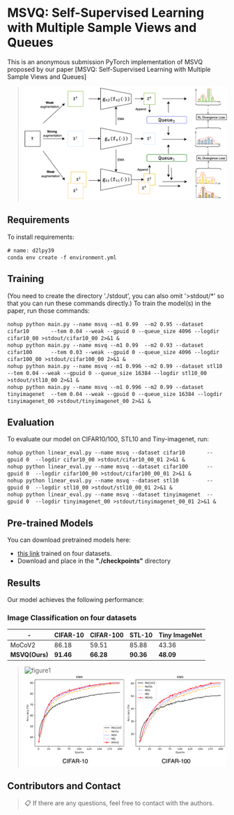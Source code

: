 # MSVQ: Self-Supervised Learning with Multiple Sample Views and Queues

This is an anonymous submission PyTorch implementation of MSVQ proposed by our paper [MSVQ: Self-Supervised Learning with Multiple Sample Views and Queues]

> ![figure1](./figures/msvq.png "MSVQ_overview")
> 

## Requirements
To install requirements:

 ```setup
 # name: d2lpy39
 conda env create -f environment.yml
 ```

## Training
(You need to create the directory './stdout', you can also omit '>stdout/*' so that you can run these commands directly.)
To train the model(s) in the paper, run those commands:

```train
nohup python main.py --name msvq --m1 0.99  --m2 0.95 --dataset cifar10       --tem 0.04 --weak --gpuid 0 --queue_size 4096 --logdir cifar10_00 >stdout/cifar10_00 2>&1 &
nohup python main.py --name msvq --m1 0.99  --m2 0.93 --dataset cifar100      --tem 0.03 --weak --gpuid 0 --queue_size 4096 --logdir cifar100_00 >stdout/cifar100_00 2>&1 &
nohup python main.py --name msvq --m1 0.996 --m2 0.99 --dataset stl10         --tem 0.04 --weak --gpuid 0 --queue_size 16384 --logdir stl10_00 >stdout/stl10_00 2>&1 &
nohup python main.py --name msvq --m1 0.996 --m2 0.99 --dataset tinyimagenet  --tem 0.04 --weak --gpuid 0 --queue_size 16384 --logdir tinyimagenet_00 >stdout/tinyimagenet_00 2>&1 &
```

## Evaluation

To evaluate our model on CIFAR10/100, STL10 and Tiny-imagenet, run:
```eval
nohup python linear_eval.py --name msvq --dataset cifar10       --gpuid 0  --logdir cifar10_00 >stdout/cifar10_00_01 2>&1 &
nohup python linear_eval.py --name msvq --dataset cifar100      --gpuid 0  --logdir cifar100_00 >stdout/cifar100_00_01 2>&1 &
nohup python linear_eval.py --name msvq --dataset stl10         --gpuid 0  --logdir stl10_00 >stdout/stl10_00_01 2>&1 &
nohup python linear_eval.py --name msvq --dataset tinyimagenet  --gpuid 0  --logdir tinyimagenet_00 >stdout/tinyimagenet_00_01 2>&1 &
```

## Pre-trained Models

You can download pretrained models here:

- [this link](https://drive.google.com/file/d/1uFH5BfbVoLbEpw4MZJqtNbKmpATjrtV4/view?usp=sharing) trained on four datasets.
- Download and place in the **"./checkpoints"** directory

## Results

Our model achieves the following performance:

### Image Classification on four datasets

| -              | CIFAR-10  | CIFAR-100 | STL-10    | Tiny ImageNet |
|----------------|-----------|-----------|-----------|---------------|
| MoCoV2         | 86.18     | 59.51     | 85.88     | 43.36         |
| **MSVQ(Ours)** | **91.46** | **66.28** | **90.36** | **48.09**     |
> ![figure1](./figures/to_git.png "tsne")
> ![figure2](./figures/to_git_knn.png "knn")
## Contributors and Contact
>📋  If there are any questions, feel free to contact with the authors.
